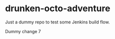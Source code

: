 drunken-octo-adventure
======================

Just a dummy repo to test some Jenkins build flow.

Dummy change 7
